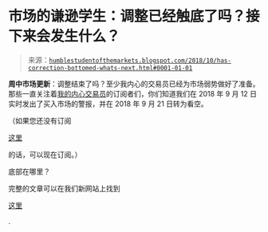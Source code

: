 <!--yml

category: 未分类

date: 2024-05-18 02:36:49

-->

# 市场的谦逊学生：调整已经触底了吗？接下来会发生什么？

> 来源：[`humblestudentofthemarkets.blogspot.com/2018/10/has-correction-bottomed-whats-next.html#0001-01-01`](https://humblestudentofthemarkets.blogspot.com/2018/10/has-correction-bottomed-whats-next.html#0001-01-01)

**周中市场更新**：调整结束了吗？至少我内心的交易员已经为市场弱势做好了准备。那些一直关注着[我的内心交易员](https://humblestudentofthemarkets.com/trading-track-record/)的订阅者们，你们知道我们在 2018 年 9 月 12 日实时发出了买入市场的警报，并在 2018 年 9 月 21 日转为看空。

（如果您还没有订阅

[这里](https://humblestudentofthemarkets.com/shop-2/?orderby=price)

的话，可以现在订阅。）

底部在哪里？

完整的文章可以在我们新网站上找到

[这里](https://humblestudentofthemarkets.com/2018/10/10/has-the-correction-bottomed-whats-next/)

.
